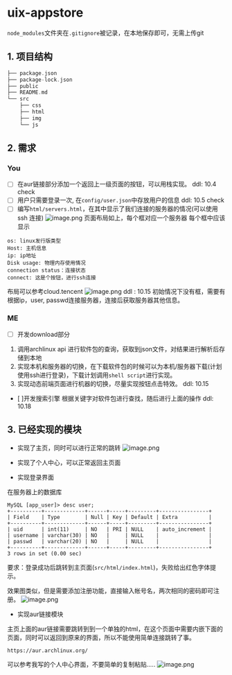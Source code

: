 # uix-appstore

`node_modules`文件夹在`.gitignore`被记录，在本地保存即可，无需上传git

## 1. 项目结构 
```c
├── package.json
├── package-lock.json
├── public
├── README.md
└── src
    ├── css
    ├── html 
    ├── img
    └── js

```

## 2. 需求

### You
- [ ] 在aur链接部分添加一个返回上一级页面的按钮，可以用栈实现。 ddl: 10.4 check
- [ ] 用户只需要登录一次, 在`config/user.json`中存放用户的信息 ddl: 10.5 check
- [ ] 编写`html/servers.html`，在其中显示了我们连接的服务器的情况(可以使用ssh 连接)
![image.png](https://s2.loli.net/2022/09/29/Yrf8kRuK5dqp6iA.png)
页面布局如上，每个框对应一个服务器
每个框中应该显示
```shell
os: linux发行版类型
Host: 主机信息
ip: ip地址
Disk usage: 物理内存使用情况
connection status：连接状态
connect: 这是个按钮，进行ssh连接
```
布局可以参考cloud.tencent 
![image.png](https://s2.loli.net/2022/09/29/CPzqlvLxBf2rsye.png)
ddl : 10.15
初始情况下没有框，需要有根据ip，user, passwd连接服务器，连接后获取服务器其他信息。

### ME
- [ ] 开发download部分
1. 调用archlinux api 进行软件包的查询，获取到json文件，对结果进行解析后存储到本地
2. 实现本机和服务器的切换，在下载软件包的时候可以为本机/服务器下载(计划使用ssh进行登录)，下载计划调用`shell script`进行实现。
3. 实现动态前端页面进行机器的切换，尽量实现按钮点击特效。
ddl: 10.15

- [ ]开发搜索引擎
根据关键字对软件包进行查找，随后进行上面的操作
ddl: 10.18


## 3. 已经实现的模块
- 实现了主页，同时可以进行正常的跳转
![image.png](https://s2.loli.net/2022/09/26/BXwbLAPav8i13cK.png)

- 实现了个人中心，可以正常返回主页面

- 实现登录界面

在服务器上的数据库 
```shell
MySQL [app_user]> desc user;
+----------+-------------+------+-----+---------+----------------+
| Field    | Type        | Null | Key | Default | Extra          |
+----------+-------------+------+-----+---------+----------------+
| uid      | int(11)     | NO   | PRI | NULL    | auto_increment |
| username | varchar(30) | NO   |     | NULL    |                |
| passwd   | varchar(20) | NO   |     | NULL    |                |
+----------+-------------+------+-----+---------+----------------+
3 rows in set (0.00 sec)
```

要求：登录成功后跳转到主页面(`src/html/index.html`)，失败给出红色字体提示。

效果图类似，但是需要添加注册功能，直接输入帐号名，两次相同的密码即可注册。
![image.png](https://s2.loli.net/2022/09/23/hZDwiPqJndYQ6mk.png)

- 实现aur链接模块

主页上面的aur链接需要跳转到到一个单独的html，在这个页面中需要内嵌下面的页面，同时可以返回到原来的界面，所以不能使用简单连接跳转了事。
```shell
https://aur.archlinux.org/
```
可以参考我写的个人中心界面，不要简单的复制粘贴.....
![image.png](https://s2.loli.net/2022/09/26/nS6qEWd2fcY3GUr.png)
